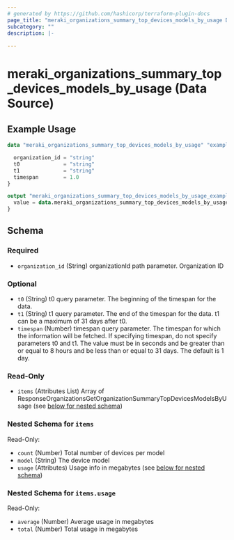 ```yaml
---
# generated by https://github.com/hashicorp/terraform-plugin-docs
page_title: "meraki_organizations_summary_top_devices_models_by_usage Data Source - terraform-provider-meraki"
subcategory: ""
description: |-
  
---
```


# meraki_organizations_summary_top_devices_models_by_usage (Data Source)



## Example Usage

```terraform
data "meraki_organizations_summary_top_devices_models_by_usage" "example" {

  organization_id = "string"
  t0              = "string"
  t1              = "string"
  timespan        = 1.0
}

output "meraki_organizations_summary_top_devices_models_by_usage_example" {
  value = data.meraki_organizations_summary_top_devices_models_by_usage.example.items
}
```

<!-- schema generated by tfplugindocs -->
## Schema

### Required

- `organization_id` (String) organizationId path parameter. Organization ID

### Optional

- `t0` (String) t0 query parameter. The beginning of the timespan for the data.
- `t1` (String) t1 query parameter. The end of the timespan for the data. t1 can be a maximum of 31 days after t0.
- `timespan` (Number) timespan query parameter. The timespan for which the information will be fetched. If specifying timespan, do not specify parameters t0 and t1. The value must be in seconds and be greater than or equal to 8 hours and be less than or equal to 31 days. The default is 1 day.

### Read-Only

- `items` (Attributes List) Array of ResponseOrganizationsGetOrganizationSummaryTopDevicesModelsByUsage (see [below for nested schema](#nestedatt--items))

<a id="nestedatt--items"></a>
### Nested Schema for `items`

Read-Only:

- `count` (Number) Total number of devices per model
- `model` (String) The device model
- `usage` (Attributes) Usage info in megabytes (see [below for nested schema](#nestedatt--items--usage))

<a id="nestedatt--items--usage"></a>
### Nested Schema for `items.usage`

Read-Only:

- `average` (Number) Average usage in megabytes
- `total` (Number) Total usage in megabytes

